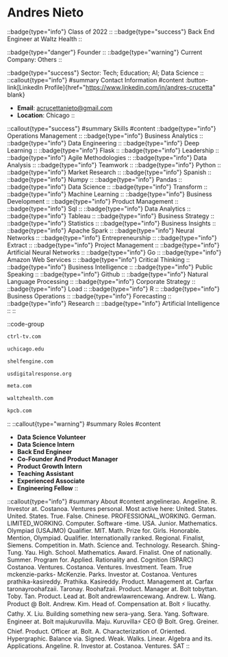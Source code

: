 # Andres Nieto
::badge{type="info"}
Class of 2022
::
::badge{type="success"}
Back End Engineer at Waltz Health
::

::badge{type="danger"}
Founder
::
::badge{type="warning"}
Current Company: Others
::

::badge{type="success"}
Sector: Tech; Education; AI; Data Science
::
::callout{type="info"}
#summary
Contact Information
#content
:button-link[LinkedIn Profile]{href="https://www.linkedin.com/in/andres-crucetta" blank}
- **Email**: acrucettanieto@gmail.com
- **Location**: Chicago
::

::callout{type="success"}
#summary
Skills
#content
::badge{type="info"}
Operations Management
::
::badge{type="info"}
Business Analytics
::
::badge{type="info"}
Data Engineering
::
::badge{type="info"}
Deep Learning
::
::badge{type="info"}
Flask
::
::badge{type="info"}
Leadership
::
::badge{type="info"}
Agile Methodologies
::
::badge{type="info"}
Data Analysis
::
::badge{type="info"}
Teamwork
::
::badge{type="info"}
Python
::
::badge{type="info"}
Market Research
::
::badge{type="info"}
Spanish
::
::badge{type="info"}
Numpy
::
::badge{type="info"}
Pandas
::
::badge{type="info"}
Data Science
::
::badge{type="info"}
Transform
::
::badge{type="info"}
Machine Learning
::
::badge{type="info"}
Business Development
::
::badge{type="info"}
Product Management
::
::badge{type="info"}
Sql
::
::badge{type="info"}
Data Analytics
::
::badge{type="info"}
Tableau
::
::badge{type="info"}
Business Strategy
::
::badge{type="info"}
Statistics
::
::badge{type="info"}
Business Insights
::
::badge{type="info"}
Apache Spark
::
::badge{type="info"}
Neural Networks
::
::badge{type="info"}
Entrepreneurship
::
::badge{type="info"}
Extract
::
::badge{type="info"}
Project Management
::
::badge{type="info"}
Artificial Neural Networks
::
::badge{type="info"}
Go
::
::badge{type="info"}
Amazon Web Services
::
::badge{type="info"}
Critical Thinking
::
::badge{type="info"}
Business Intelligence
::
::badge{type="info"}
Public Speaking
::
::badge{type="info"}
Github
::
::badge{type="info"}
Natural Language Processing
::
::badge{type="info"}
Corporate Strategy
::
::badge{type="info"}
Load
::
::badge{type="info"}
R
::
::badge{type="info"}
Business Operations
::
::badge{type="info"}
Forecasting
::
::badge{type="info"}
Research
::
::badge{type="info"}
Artificial Intelligence
::
::

::code-group
```bash [CTRL]
ctrl-tv.com
```
```bash [University of Chicago]
uchicago.edu
```
```bash [Shelf Engine]
shelfengine.com
```
```bash [U.S. Digital Response]
usdigitalresponse.org
```
```bash [Meta]
meta.com
```
```bash [Waltz Health]
waltzhealth.com
```
```bash [Kleiner Perkins Caufield & Byers]
kpcb.com
```
::
::callout{type="warning"}
#summary
Roles
#content
- **Data Science Volunteer**
- **Data Science Intern**
- **Back End Engineer**
- **Co-Founder And Product Manager**
- **Product Growth Intern**
- **Teaching Assistant**
- **Experienced Associate**
- **Engineering Fellow**
::

::callout{type="info"}
#summary
About
#content
angelinerao. Angeline. R. Investor at. Costanoa. Ventures personal. Most active here: United. States. United. States. True. False. Chinese. PROFESSIONAL_WORKING. German. LIMITED_WORKING. Computer. Software -time. USA. Junior. Mathematics. Olympiad (USAJMO) Qualifier. MIT. Math. Prize for. Girls. Honorable. Mention, Olympiad. Qualifier. Internationally ranked. Regional. Finalist, Siemens. Competition in. Math. Science and. Technology. Research. Shing-Tung. Yau. High. School. Mathematics. Award. Finalist. One of nationally. Summer. Program for. Applied. Rationality and. Cognition (SPARC) Costanoa. Ventures. Costanoa. Ventures. Investment. Team. True mckenzie-parks- McKenzie. Parks. Investor at. Costanoa. Ventures prathika-kasireddy. Prathika. Kasireddy. Product. Management at. Carfax taronayroohafzaii. Taronay. Roohafzaii. Product. Manager at. Bolt tobyttan. Toby. Tan. Product. Lead at. Bolt andrewlawrencewang. Andrew. L. Wang. Product @ Bolt. Andrew. Kim. Head of. Compensation at. Bolt ⚡️ liucathy. Cathy. X. Liu. Building something new sera-yang. Sera. Yang. Software. Engineer at. Bolt majukuruvilla. Maju. Kuruvilla⚡️ CEO @ Bolt. Greg. Greiner. Chief. Product. Officer at. Bolt. A. Characterization of. Oriented. Hypergraphic. Balance via. Signed. Weak. Walks. Linear. Algebra and its. Applications. Angeline. R. Investor at. Costanoa. Ventures. SAT
::
